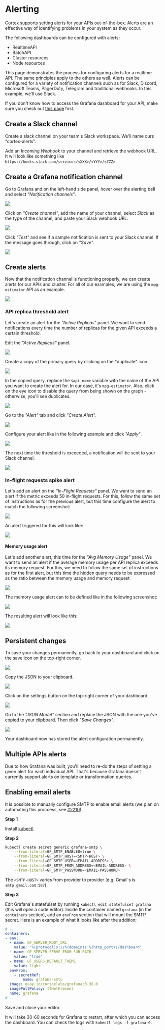 # Alerting

Cortex supports setting alerts for your APIs out-of-the-box. Alerts are an effective way of identifying problems in your system as they occur.

The following dashboards can be configured with alerts:

- RealtimeAPI
- BatchAPI
- Cluster resources
- Node resources

This page demonstrates the process for configuring alerts for a realtime API. The same principles apply to the others as well. Alerts can be configured for a variety of notification channels such as for Slack, Discord, Microsoft Teams, PagerDuty, Telegram and traditional webhooks. In this example, we'll use Slack.

If you don't know how to access the Grafana dashboard for your API, make sure you check out [this page](metrics.md) first.

## Create a Slack channel

Create a slack channel on your team's Slack workspace. We'll name ours "cortex-alerts".

Add an _Incoming Webhook_ to your channel and retrieve the webhook URL. It will look like something like `https://hooks.slack.com/services/<XXX>/<YYY>/<ZZZ>`.

## Create a Grafana notification channel

Go to Grafana and on the left-hand side panel, hover over the alerting bell and select _"Notification channels"_.

![](https://user-images.githubusercontent.com/26958764/114937638-b6667780-9e46-11eb-963a-8a53e5655c3d.png)

Click on _"Create channel"_, add the name of your channel, select _Slack_ as the type of the channel, and paste your Slack webhook URL.

![](https://user-images.githubusercontent.com/26958764/114937856-06ddd500-9e47-11eb-8f47-47b043b0bb5c.png)

Click _"Test"_ and see if a sample notification is sent to your Slack channel. If the message goes through, click on _"Save"_.

![](https://user-images.githubusercontent.com/26958764/114938358-b2872500-9e47-11eb-87aa-ee818aae4cd0.png)

## Create alerts

Now that the notification channel is functioning properly, we can create alerts for our APIs and cluster. For all of our examples, we are using the `mpg-estimator` API as an example.

![](https://user-images.githubusercontent.com/26958764/114939831-a8662600-9e49-11eb-8774-fbac3ce627d9.png)

### API replica threshold alert

Let's create an alert for the _"Active Replicas"_ panel. We want to send notifications every time the number of replicas for the given API exceeds a certain threshold.

Edit the _"Active Replicas"_ panel.

![](https://user-images.githubusercontent.com/26958764/114941416-d2b8e300-9e4b-11eb-8def-ee64535fc799.png)

Create a copy of the primary query by clicking on the "duplicate" icon.

![](https://user-images.githubusercontent.com/26958764/114941557-fe3bcd80-9e4b-11eb-8f69-b9d43ff8eb28.png)

In the copied query, replace the `$api_name` variable with the name of the API you want to create the alert for. In our case, it's `mpg-estimator`. Also, click on the eye icon to disable the query from being shown on the graph - otherwise, you'll see duplicates.

![](https://user-images.githubusercontent.com/26958764/114941701-275c5e00-9e4c-11eb-991b-34d660d0d05c.png)

Go to the _"Alert"_ tab and click _"Create Alert"_.

![](https://user-images.githubusercontent.com/26958764/114941779-40fda580-9e4c-11eb-9aee-514e6b4832ba.png)

Configure your alert like in the following example and click _"Apply"_.

![](https://user-images.githubusercontent.com/26958764/114944749-d7cc6100-9e50-11eb-9b6b-b2c3dabcc78c.png)

The next time the threshold is exceeded, a notification will be sent to your Slack channel.

![](https://user-images.githubusercontent.com/26958764/114948423-a3a86e80-9e57-11eb-8717-94e456a15298.png)

### In-flight requests spike alert

Let's add an alert on the _"In-Flight Requests"_ panel. We want to send an alert if the metric exceeds 50 in-flight requests. For this, follow the same set of instructions as for the previous alert, but this time configure the alert to match the following screenshot:

![](https://user-images.githubusercontent.com/26958764/114949182-1bc36400-9e59-11eb-9c19-0d788872a388.png)

An alert triggered for this will look like:

![](https://user-images.githubusercontent.com/26958764/114949593-000c8d80-9e5a-11eb-8cb5-b2c9a2b344e8.png)

#### Memory usage alert

Let's add another alert, this time for the _"Avg Memory Usage"_ panel. We want to send an alert if the average memory usage per API replica exceeds its memory request. For this, we need to follow the same set of instructions as for the first alert, but this time the hidden query needs to be expressed as the ratio between the memory usage and memory request:

![](https://user-images.githubusercontent.com/26958764/114951903-f1c07080-9e5d-11eb-9aaf-898d46efb7ef.png)

The memory usage alert can to be defined like in the following screenshot:

![](https://user-images.githubusercontent.com/26958764/114951782-bfaf0e80-9e5d-11eb-834d-e48ab3546d3c.png)

The resulting alert will look like this:

![](https://user-images.githubusercontent.com/26958764/114952346-bd00e900-9e5e-11eb-879a-5851dab7630b.png)

## Persistent changes

To save your changes permanently, go back to your dashboard and click on the save icon on the top-right corner.

![](https://user-images.githubusercontent.com/26958764/114953264-af4c6300-9e60-11eb-8095-40e438c125d8.png)

Copy the JSON to your clipboard.

![](https://user-images.githubusercontent.com/26958764/114953338-d6a33000-9e60-11eb-8390-0f24704c5b7d.png)

Click on the settings button on the top-right corner of your dashboard.

![](https://user-images.githubusercontent.com/26958764/114953437-00f4ed80-9e61-11eb-91f6-4b669ffe0c16.png)

Go to the _"JSON Model"_ section and replace the JSON with the one you've copied to your clipboard. Then click _"Save Changes"_.

![](https://user-images.githubusercontent.com/26958764/114953473-1ec25280-9e61-11eb-8fcc-12615b73067a.png)

Your dashboard now has stored the alert configuration permanently.

## Multiple APIs alerts

Due to how Grafana was built, you'll need to re-do the steps of setting a given alert for each individual API. That's because Grafana doesn't currently support alerts on template or transformation queries.

## Enabling email alerts

It is possible to manually configure SMTP to enable email alerts (we plan on automating this proccess, see [#2210](https://github.com/cortexlabs/cortex/issues/2210)).

**Step 1**

Install [kubectl](../advanced/kubectl.md).

**Step 2**

```bash
kubectl create secret generic grafana-smtp \
    --from-literal=GF_SMTP_ENABLED=true \
    --from-literal=GF_SMTP_HOST=<SMTP-HOST> \
    --from-literal=GF_SMTP_USER=<EMAIL-ADDRESS> \
    --from-literal=GF_SMTP_FROM_ADDRESS=<EMAIL-ADDRESS> \
    --from-literal=GF_SMTP_PASSWORD=<EMAIL-PASSWORD>
```

The `<SMTP-HOST>` varies from provider to provider (e.g. Gmail's is `smtp.gmail.com:587`).

**Step 3**

Edit Grafana's statefulset by running `kubectl edit statefulset grafana` (this will open a code editor). Inside the container named `grafana` (in the `containers` section), add an `envFrom` section that will mount the SMTP secret. Here is an example of what it looks like after the addition:

<!-- CORTEX_VERSION_README -->

```yaml
# ...
containers:
- env:
  - name: GF_SERVER_ROOT_URL
    value: '%(protocol)s://%(domain)s:%(http_port)s/dashboard'
  - name: GF_SERVER_SERVE_FROM_SUB_PATH
    value: "true"
  - name: GF_USERS_DEFAULT_THEME
    value: light
  envFrom:
    - secretRef:
        name: grafana-smtp
  image: quay.io/cortexlabs/grafana:0.38.0
  imagePullPolicy: IfNotPresent
  name: grafana
# ...
```

Save and close your editor.

It will take 30-60 seconds for Grafana to restart, after which you can access the dashboard. You can check the logs with `kubectl logs -f grafana-0`.
